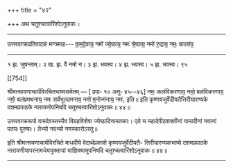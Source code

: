 +++
title = "४२"

+++
अथ चतुश्चत्वारिंशोऽनुवाकः।
________________________
उत्तरवत्क्रप्रतिपादकं मन्त्रमाह---
वा॒म॒दे॒वाय॒ नमो॑ ज्ये॒ष्ठाय॒ नमः॑ श्रे॒ष्ठाय॒ नमो॑ रु॒द्राय॒ नमः॒ काला॑य॒
____________________________________________________
१ झ. जुषन्ताम्। २ ख. झ. वै नमो न। ३ झ. भवस्व। ४ झ. भवस्व। ५ झ. भवस्व।
९५

[[754]]

श्रीमत्सायणाचार्यविरचितभाष्यसमेतम् — [ प्रपा॰ १० अनु॰ ४५--४६]
नमः॒ कल॑विकरणाय॒ नमो॒ बल॑विकरणाय॒ नमो॒ बल॑प्रमथनाय॒
नमः सर्व॑भूतदमनाय॒ नमो॑ म॒नोन्म॑नाय॒ नमः॑, इति॥
इति कृष्णयजुर्वेदीयतैत्तिरीयारण्यके दशमप्रपाठके नारायणोपनिषदि चतुश्चत्वारिंशोऽनुवाकः॥ ४४॥

उत्तरवत्क्ररूपो वामदेवस्तस्यैव विग्रहविशेषा ज्येष्ठादिनामतकाः। एते च महादेपीठशक्तीनां वामादीनां नवानां पतयः पुरुषाः। तेभ्यो नवभ्यो नमस्कारोऽस्तु॥

इति श्रीमत्सयणाचार्यविरचिते माधवीये वेदार्थप्रकाशे कृष्णयजुर्वेदीयतै-
त्तिरीयारण्यकभाष्ये दशमप्रपाठके नारायणीयापरनामधेययुक्तायां
याज्ञिक्यामुपनिषदि चतुश्चत्वारिंशोऽनुवाकः॥ ४४॥
________________________
